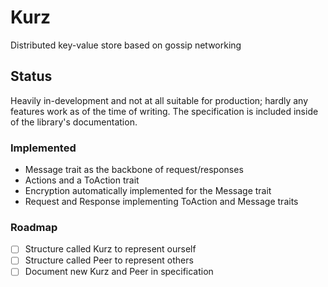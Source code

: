 # Kurz

Distributed key-value store based on gossip networking

## Status

Heavily in-development and not at all suitable for production; hardly any features work as of the time of writing. The specification is included inside of the library's documentation.

### Implemented

- Message trait as the backbone of request/responses
- Actions and a ToAction trait
- Encryption automatically implemented for the Message trait
- Request and Response implementing ToAction and Message traits

### Roadmap

- [ ] Structure called Kurz to represent ourself
- [ ] Structure called Peer to represent others
- [ ] Document new Kurz and Peer in specification
